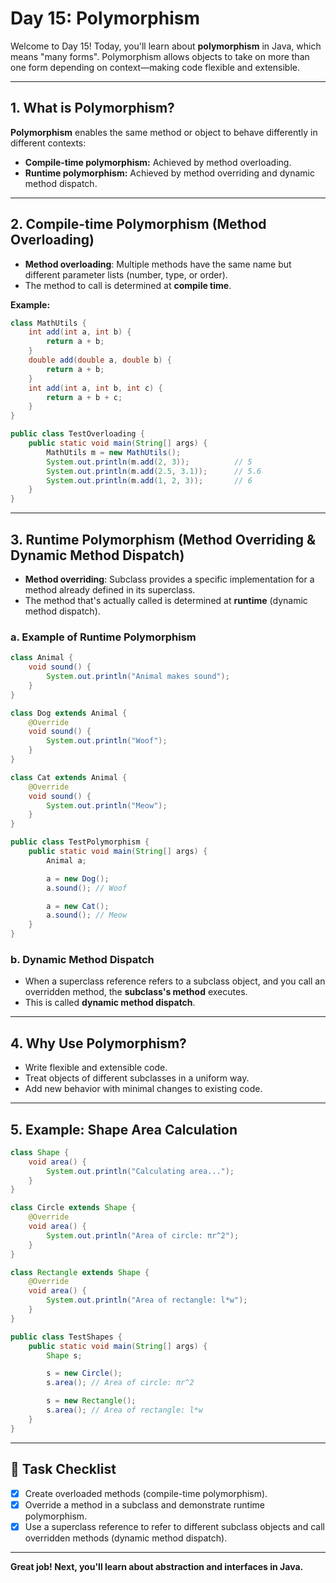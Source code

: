 # Day 15: Polymorphism

Welcome to Day 15! Today, you'll learn about **polymorphism** in Java, which means "many forms". Polymorphism allows objects to take on more than one form depending on context—making code flexible and extensible.

---

## 1. What is Polymorphism?

**Polymorphism** enables the same method or object to behave differently in different contexts:
- **Compile-time polymorphism:** Achieved by method overloading.
- **Runtime polymorphism:** Achieved by method overriding and dynamic method dispatch.

---

## 2. Compile-time Polymorphism (Method Overloading)

- **Method overloading**: Multiple methods have the same name but different parameter lists (number, type, or order).
- The method to call is determined at **compile time**.

**Example:**
```java
class MathUtils {
    int add(int a, int b) {
        return a + b;
    }
    double add(double a, double b) {
        return a + b;
    }
    int add(int a, int b, int c) {
        return a + b + c;
    }
}

public class TestOverloading {
    public static void main(String[] args) {
        MathUtils m = new MathUtils();
        System.out.println(m.add(2, 3));          // 5
        System.out.println(m.add(2.5, 3.1));      // 5.6
        System.out.println(m.add(1, 2, 3));       // 6
    }
}
```

---

## 3. Runtime Polymorphism (Method Overriding & Dynamic Method Dispatch)

- **Method overriding**: Subclass provides a specific implementation for a method already defined in its superclass.
- The method that's actually called is determined at **runtime** (dynamic method dispatch).

### a. Example of Runtime Polymorphism

```java
class Animal {
    void sound() {
        System.out.println("Animal makes sound");
    }
}

class Dog extends Animal {
    @Override
    void sound() {
        System.out.println("Woof");
    }
}

class Cat extends Animal {
    @Override
    void sound() {
        System.out.println("Meow");
    }
}

public class TestPolymorphism {
    public static void main(String[] args) {
        Animal a;

        a = new Dog();
        a.sound(); // Woof

        a = new Cat();
        a.sound(); // Meow
    }
}
```

### b. Dynamic Method Dispatch

- When a superclass reference refers to a subclass object, and you call an overridden method, the **subclass's method** executes.
- This is called **dynamic method dispatch**.

---

## 4. Why Use Polymorphism?

- Write flexible and extensible code.
- Treat objects of different subclasses in a uniform way.
- Add new behavior with minimal changes to existing code.

---

## 5. Example: Shape Area Calculation

```java
class Shape {
    void area() {
        System.out.println("Calculating area...");
    }
}

class Circle extends Shape {
    @Override
    void area() {
        System.out.println("Area of circle: πr^2");
    }
}

class Rectangle extends Shape {
    @Override
    void area() {
        System.out.println("Area of rectangle: l*w");
    }
}

public class TestShapes {
    public static void main(String[] args) {
        Shape s;

        s = new Circle();
        s.area(); // Area of circle: πr^2

        s = new Rectangle();
        s.area(); // Area of rectangle: l*w
    }
}
```

---

## 🎯 Task Checklist

- [x] Create overloaded methods (compile-time polymorphism).
- [x] Override a method in a subclass and demonstrate runtime polymorphism.
- [x] Use a superclass reference to refer to different subclass objects and call overridden methods (dynamic method dispatch).

---

**Great job! Next, you'll learn about abstraction and interfaces in Java.**